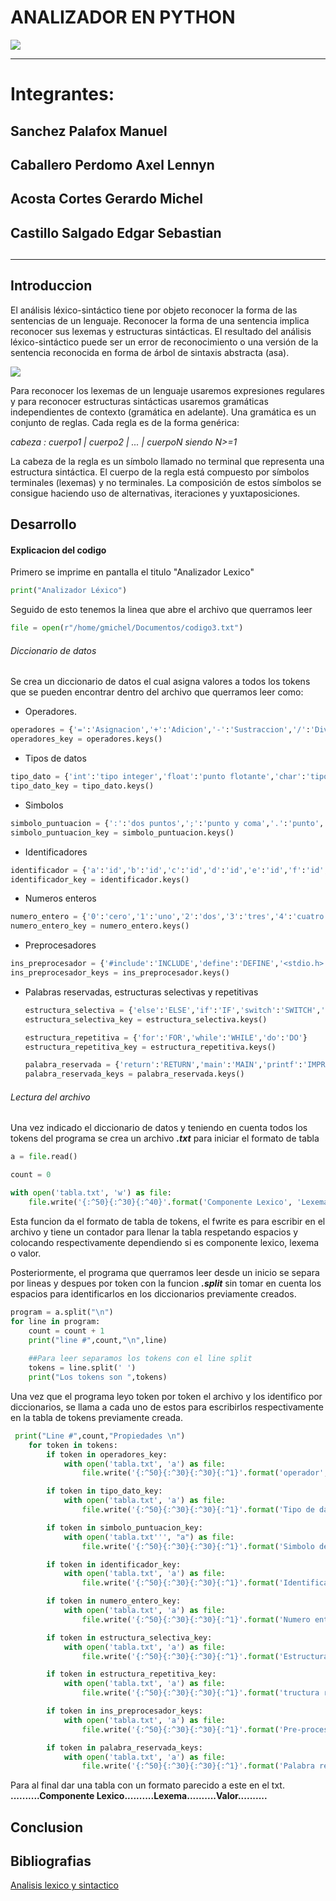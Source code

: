 #  ANALIZADOR EN PYTHON
![](https://2.bp.blogspot.com/-tzQyWIBjg1E/Vva72o0VT1I/AAAAAAAABfs/-l8476gfcxk4Licz7Z_Pbm0UozxcY6M6Q/s1600/Compiladores%2Bde%2Bcodigo%2Bonline.png)

------------

# Integrantes:
## Sanchez Palafox Manuel
## Caballero Perdomo Axel Lennyn
## Acosta Cortes Gerardo Michel
## Castillo Salgado Edgar Sebastian
## 

------------


## Introduccion
El análisis léxico-sintáctico tiene por objeto reconocer la forma de las sentencias de un lenguaje.
Reconocer la forma de una sentencia implica reconocer sus lexemas y estructuras sintácticas. El
resultado del análisis léxico-sintáctico puede ser un error de reconocimiento o una versión de la
sentencia reconocida en forma de árbol de sintaxis abstracta (asa).

![](https://sites.google.com/site/compiladoresesilval/_/rsrc/1468848842177/home/compiladores/analisis-lexico/AnalizadorLexico.jpg)

Para reconocer los lexemas de un lenguaje usaremos expresiones regulares y para reconocer
estructuras sintácticas usaremos gramáticas independientes de contexto (gramática en
adelante).
Una gramática es un conjunto de reglas. Cada regla es de la forma genérica:

*cabeza : cuerpo1 | cuerpo2 | ... | cuerpoN siendo N>=1*

La cabeza de la regla es un símbolo llamado no terminal que representa una estructura
sintáctica. El cuerpo de la regla está compuesto por símbolos terminales (lexemas) y no
terminales. La composición de estos símbolos se consigue haciendo uso de alternativas,
iteraciones y yuxtaposiciones.

## Desarrollo
#### Explicacion del codigo
Primero se imprime en pantalla el titulo "Analizador Lexico"
```python
print("Analizador Léxico")
```
Seguido de esto tenemos la linea que abre el archivo que querramos leer
```python
file = open(r"/home/gmichel/Documentos/codigo3.txt")
```

###### Diccionario de datos
Se crea un diccionario de datos el cual asigna valores a todos los tokens que se pueden encontrar dentro del archivo que querramos leer como:
 - Operadores.
```python
operadores = {'=':'Asignacion','+':'Adicion','-':'Sustraccion','/':'Division','*':'Multiplicacion','<':'Menor que','>':'Mayor que','++':'incremento','!=':'desigualdad','==':'igualdad'}
operadores_key = operadores.keys()
```
 - Tipos de datos
```python
tipo_dato = {'int':'tipo integer','float':'punto flotante','char':'tipo char','long':'long int','void':'tipo vacio'}
tipo_dato_key = tipo_dato.keys()
```
 - Simbolos
 ```python
simbolo_puntuacion = {':':'dos puntos',';':'punto y coma','.':'punto',',':'coma','(':'parentesis apertura',')':'parentesis cierre','{':'llave apertura','}':'llave cierre','[':'corchete apertura',']':'corchete cierre'}
simbolo_puntuacion_key = simbolo_puntuacion.keys()
```
 - Identificadores
```python
identificador = {'a':'id','b':'id','c':'id','d':'id','e':'id','f':'id','g':'id','h':'id','i':'id','j':'id','k':'id','l':'id','m':'id','n':'id','o':'id','p':'id','q':'id','r':'id','s':'id','t':'id','u':'id','v':'id','w':'id','x':'id','y':'id','z':'id','A':'id','B':'id','C':'id','D':'id','E':'id','F':'id','G':'id','H':'id','I':'id','J':'id','K':'id','L':'id','M':'id','O':'id','P':'id','Q':'id','R':'id','S':'id','T':'id','U':'id','V':'id','W':'id','X':'id','Y':'id','Z':'id','flag':'id'}
identificador_key = identificador.keys()
```
 - Numeros enteros
```python
numero_entero = {'0':'cero','1':'uno','2':'dos','3':'tres','4':'cuatro','5':'cinco','6':'seis','7':'siete','8':'ocho','9':'nueve','13':'trece'}
numero_entero_key = numero_entero.keys()
```

 - Preprocesadores
```python
ins_preprocesador = {'#include':'INCLUDE','define':'DEFINE','<stdio.h>':'libreria'}
ins_preprocesador_keys = ins_preprocesador.keys()
```
 - Palabras reservadas, estructuras selectivas y repetitivas

	```python
	estructura_selectiva = {'else':'ELSE','if':'IF','switch':'SWITCH','case':'CASE'}
	estructura_selectiva_key = estructura_selectiva.keys()

	estructura_repetitiva = {'for':'FOR','while':'WHILE','do':'DO'}
	estructura_repetitiva_key = estructura_repetitiva.keys()

	palabra_reservada = {'return':'RETURN','main':'MAIN','printf':'IMPRIMIR'}
	palabra_reservada_keys = palabra_reservada.keys()

	```

###### Lectura del archivo
Una vez indicado el diccionario de datos y teniendo en cuenta todos los tokens del programa se crea un archivo ***.txt*** para iniciar el formato de tabla 
```python
a = file.read()

count = 0

with open('tabla.txt', 'w') as file:
    file.write('{:^50}{:^30}{:^40}'.format('Componente Lexico', 'Lexema', 'Valor\n\n'))
```
Esta funcion da el formato de tabla de tokens, el fwrite es para escribir en el archivo y tiene un contador para llenar la tabla respetando espacios y colocando respectivamente dependiendo si es componente lexico, lexema o valor.


Posteriormente, el programa que querramos leer desde un inicio se separa por lineas y despues por token con la funcion ***.split*** sin tomar en cuenta los espacios para identificarlos en los diccionarios previamente creados.
```python
program = a.split("\n")
for line in program:
    count = count + 1
    print("line #",count,"\n",line)
    
    ##Para leer separamos los tokens con el line split
    tokens = line.split(' ')
    print("Los tokens son ",tokens)
```
Una vez que el programa leyo token por token el archivo y los identifico por diccionarios, se llama a cada uno de estos para escribirlos respectivamente en la tabla de tokens previamente creada.
```python
 print("Line #",count,"Propiedades \n")
    for token in tokens:
        if token in operadores_key:
            with open('tabla.txt', 'a') as file:
                file.write('{:^50}{:^30}{:^30}{:^1}'.format('operador', token, operadores[token] ,'\n'))

        if token in tipo_dato_key:
            with open('tabla.txt', 'a') as file:
                file.write('{:^50}{:^30}{:^30}{:^1}'.format('Tipo de dato', token, tipo_dato[token],'\n'))

        if token in simbolo_puntuacion_key:
            with open('tabla.txt''', "a") as file:
                file.write('{:^50}{:^30}{:^30}{:^1}'.format('Simbolo de puntuacion', token, simbolo_puntuacion[token],'\n'))

        if token in identificador_key:
            with open('tabla.txt', 'a') as file:
                file.write('{:^50}{:^30}{:^30}{:^1}'.format('Identificador', token, identificador[token],'\n'))

        if token in numero_entero_key:
            with open('tabla.txt', 'a') as file:
                file.write('{:^50}{:^30}{:^30}{:^1}'.format('Numero entero', token, numero_entero[token],'\n'))

        if token in estructura_selectiva_key:
            with open('tabla.txt', 'a') as file:
                file.write('{:^50}{:^30}{:^30}{:^1}'.format('Estructura selectiva', token, estructura_selectiva[token],'\n'))

        if token in estructura_repetitiva_key:
            with open('tabla.txt', 'a') as file:
                file.write('{:^50}{:^30}{:^30}{:^1}'.format('tructura repetitivaEs', token, estructura_repetitiva[token],'\n'))

        if token in ins_preprocesador_keys:
            with open('tabla.txt', 'a') as file:
                file.write('{:^50}{:^30}{:^30}{:^1}'.format('Pre-procesador', token, ins_preprocesador[token],'\n'))

        if token in palabra_reservada_keys:
            with open('tabla.txt', 'a') as file:
                file.write('{:^50}{:^30}{:^30}{:^1}'.format('Palabra reservada', token, palabra_reservada[token],'\n'))
```
Para al final dar una tabla con un formato parecido a este en el txt.
**..........Componente Lexico..........Lexema..........Valor..........**


## Conclusion

## Bibliografias
[Analisis lexico y sintactico](http://www.lsi.us.es/docencia/get.php?id=7469 "Analisis lexico y sintactico")

